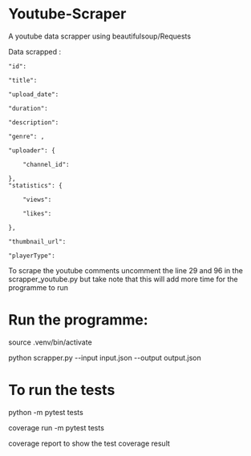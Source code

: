 # Youtube-Scraper
A youtube data scrapper using beautifulsoup/Requests

Data scrapped :

    "id": 
    
    "title": 
    
    "upload_date": 
    
    "duration": 
    
    "description": 
    
    "genre": ,
    
    "uploader": {
    
        "channel_id": 
        
    },
    "statistics": {
    
        "views": 
        
        "likes": 
        
    },
    
    "thumbnail_url": 
    
    "playerType":
    
To scrape the youtube comments uncomment the line 29 and 96 in the scrapper_youtube.py but take note that this will add more time for the programme to run

# Run the programme:

source .venv/bin/activate

python scrapper.py --input input.json --output output.json

# To run the tests

python -m pytest tests

coverage run -m pytest tests

coverage report to show the test coverage result 

